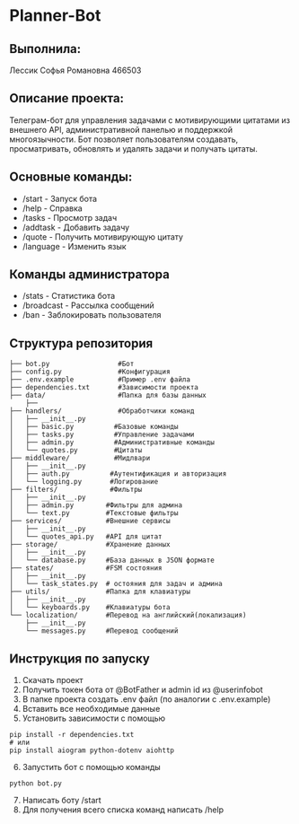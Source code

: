 # Planner-Bot

## Выполнила:
Лессик Софья Романовна 466503

## Описание проекта:
Телеграм-бот для управления задачами с мотивирующими цитатами из внешнего API, административной панелью и поддержкой многоязычности. Бот позволяет пользователям создавать, просматривать, обновлять и удалять задачи и получать цитаты.

## Основные команды:

- /start - Запуск бота 
- /help - Справка 
- /tasks - Просмотр задач 
- /addtask - Добавить задачу 
- /quote - Получить мотивирующую цитату 
- /language - Изменить язык 

## Команды администратора

- /stats - Статистика бота 
- /broadcast - Рассылка сообщений 
- /ban - Заблокировать пользователя

## Структура репозитория

```
├── bot.py                 #Бот
├── config.py              #Конфигурация
├── .env.example           #Пример .env файла
├── dependencies.txt       #Зависимости проекта
├── data/                  #Папка для базы данных
    ├──
├── handlers/              #Обработчики команд
│   ├── __init__.py
│   ├── basic.py          #Базовые команды
│   ├── tasks.py          #Управление задачами
│   ├── admin.py          #Административные команды
│   └── quotes.py         #Цитаты
├── middleware/           #Мидлвари
│   ├── __init__.py
│   ├── auth.py          #Аутентификация и авторизация
│   └── logging.py       #Логирование 
├── filters/             #Фильтры
│   ├── __init__.py
│   ├── admin.py        #Фильтры для админа
│   └── text.py         #Текстовые фильтры
├── services/           #Внешние сервисы
│   ├── __init__.py
│   └── quotes_api.py   #API для цитат
├── storage/            #Хранение данных
│   ├── __init__.py
│   └── database.py     #База данных в JSON формате
├── states/             #FSM состояния
│   ├── __init__.py
│   └── task_states.py  # остояния для задач и админа
├── utils/              #Папка для клавиатуры
│   ├── __init__.py
│   └── keyboards.py    #Клавиатуры бота
└── localization/       #Перевод на английский(локализация)
    ├── __init__.py
    └── messages.py     #Перевод сообщений
```

## Инструкция по запуску

1) Скачать проект
2) Получить токен бота от @BotFather и admin id из @userinfobot 
3) В папке проекта создать .env файл (по аналогии с .env.example)
4) Вставить все необходимые данные
5) Установить зависимости с помощью


```
pip install -r dependencies.txt
# или
pip install aiogram python-dotenv aiohttp
```
6) Запустить бот с помощью команды 

```
python bot.py
```

7) Написать боту /start
8) Для получения всего списка команд написать /help
